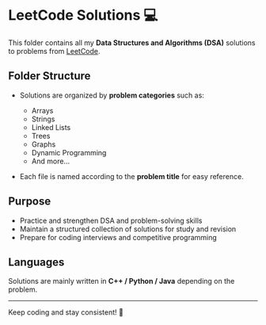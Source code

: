 # LeetCode Solutions 💻

This folder contains all my **Data Structures and Algorithms (DSA)** solutions to problems from [LeetCode](https://leetcode.com/).  

## Folder Structure

- Solutions are organized by **problem categories** such as:
  - Arrays
  - Strings
  - Linked Lists
  - Trees
  - Graphs
  - Dynamic Programming
  - And more…

- Each file is named according to the **problem title** for easy reference.

## Purpose

- Practice and strengthen DSA and problem-solving skills  
- Maintain a structured collection of solutions for study and revision  
- Prepare for coding interviews and competitive programming

## Languages

Solutions are mainly written in **C++ / Python / Java** depending on the problem.

---

Keep coding and stay consistent! 🚀
